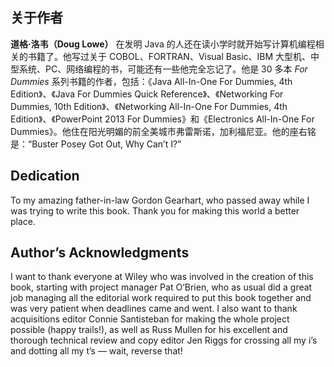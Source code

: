 ## 关于作者

**道格·洛韦（Doug Lowe）** 在发明 Java 的人还在读小学时就开始写计算机编程相关的书籍了。他写过关于 COBOL、FORTRAN、Visual Basic、IBM 大型机、中型系统、PC、网络编程的书，可能还有一些他完全忘记了。他是 30 多本 *For Dummies* 系列书籍的作者，包括：《Java All-In-One For Dummies, 4th Edition》、《Java For Dummies Quick Reference》、《Networking For Dummies, 10th Edition》、《Networking All-In-One For Dummies, 4th Edition》、《PowerPoint 2013 For Dummies》和《Electronics All-In-One For Dummies》。他住在阳光明媚的前全美城市弗雷斯诺，加利福尼亚。他的座右铭是：“Buster Posey Got Out, Why Can’t I?”

## Dedication

To my amazing father-in-law Gordon Gearhart, who passed away while I was trying to write this book. Thank you for making this world a better place.

## Author’s Acknowledgments

I want to thank everyone at Wiley who was involved in the creation of this book, starting with project manager Pat O’Brien, who as usual did a great job managing all the editorial work required to put this book together and was very patient when deadlines came and went. I also want to thank acquisitions editor Connie Santisteban for making the whole project possible (happy trails!), as well as Russ Mullen for his excellent and thorough technical review and copy editor Jen Riggs for crossing all my i’s and dotting all my t’s — wait, reverse that!